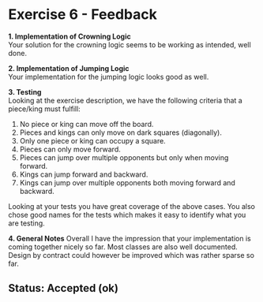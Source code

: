 # Exercise 6 - Feedback

**1. Implementation of Crowning Logic**  
Your solution for the crowning logic seems to be working as intended, well done.


**2. Implementation of Jumping Logic**  
Your implementation for the jumping logic looks good as well.


**3. Testing**  
Looking at the exercise description, we have the following criteria that a piece/king must fulfill:
1. No piece or king can move off the board.
2. Pieces and kings can only move on dark squares (diagonally).
3. Only one piece or king can occupy a square.
4. Pieces can only move forward.
5. Pieces can jump over multiple opponents but only when moving forward.
6. Kings can jump forward and backward.
7. Kings can jump over multiple opponents both moving forward and backward.

Looking at your tests you have great coverage of the above cases. 
You also chose good names for the tests which makes it easy to identify what you are testing.


**4. General Notes** 
Overall I have the impression that your implementation is coming together nicely so far. 
Most classes are also well documented. Design by contract could however be improved which was rather sparse so far.



## Status: Accepted (ok)
